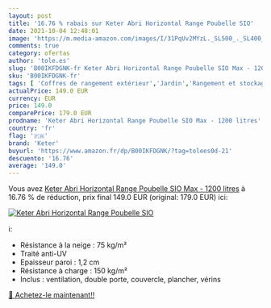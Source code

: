 ```yaml
---
layout: post
title: '16.76 % rabais sur Keter Abri Horizontal Range Poubelle SIO'
date: 2021-10-04 12:48:01
image: 'https://m.media-amazon.com/images/I/31PqUv2MYzL._SL500_._SL400_.jpg'
comments: true
category: ofertas
author: 'tole.es'
slug: 'B00IKFDGNK-fr Keter Abri Horizontal Range Poubelle SIO Max - 1200 litres'
sku: 'B00IKFDGNK-fr'
tags: [ 'Coffres de rangement extérieur','Jardin','Rangement et stockage extérieurs','keter', ]
actualPrice: 149.0 EUR
currency: EUR
price: 149.0
comparePrice: 179.0 EUR
prodname: 'Keter Abri Horizontal Range Poubelle SIO Max - 1200 litres'
country: 'fr'
flag: '🇫🇷'
brand: 'Keter'
buyurl: 'https://www.amazon.fr/dp/B00IKFDGNK/?tag=tolees0d-21'
descuento: '16.76'
average: '149.0'
---
```


Vous avez [Keter Abri Horizontal Range Poubelle SIO Max - 1200 litres](https://www.amazon.fr/dp/B00IKFDGNK/?tag=tolees0d-21)  à  16.76 % de réduction, prix final  149.0 EUR (original: 179.0 EUR) ici:

[![Keter Abri Horizontal Range Poubelle SIO](https://m.media-amazon.com/images/I/31PqUv2MYzL._SL500_._SL400_.jpg)](https://www.amazon.fr/dp/B00IKFDGNK/?tag=tolees0d-21)

ℹ️:

- Résistance à la neige : 75 kg/m²
- Traité anti-UV
- Epaisseur paroi : 1,2 cm
- Résistance à charge : 150 kg/m²
- Inclus : ventilation, double porte, couvercle, plancher, vérins

[🛒 Achetez-le maintenant!!](https://www.amazon.fr/dp/B00IKFDGNK/?tag=tolees0d-21)
